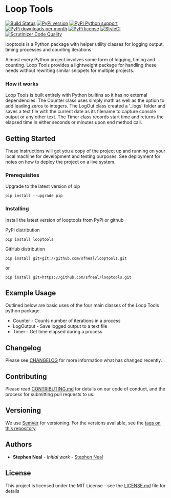 # Loop Tools

[![Build Status](https://travis-ci.com/sfneal/looptools.svg?branch=master)](https://travis-ci.com/sfneal/looptools)
[![PyPi version](https://img.shields.io/pypi/v/looptools)](https://pypi.org/project/looptools)
[![PyPi Python support](https://img.shields.io/pypi/pyversions/looptools)](https://pypi.org/project/looptools)
[![PyPi downloads per month](https://img.shields.io/pypi/dm/looptools)](https://pypi.org/project/looptools)
[![PyPi license](https://img.shields.io/pypi/l/looptools)](https://pypi.org/project/looptools)
[![StyleCI](https://github.styleci.io/repos/140315313/shield?branch=master)](https://github.styleci.io/repos/140315313?branch=master)
[![Scrutinizer Code Quality](https://scrutinizer-ci.com/g/sfneal/looptools/badges/quality-score.png?b=master)](https://scrutinizer-ci.com/g/sfneal/looptools/?branch=master)

looptools is a Python package with helper utility classes for logging output, timing processes and counting iterations.

Almost every Python project involves some form of logging, timing and counting.  Loop Tools provides a lightweight package for handling these needs without rewriting similar snippets for multiple projects.


### How it works

Loop Tools is built entirely with Python builtins so it has no external dependencies.  The Counter class uses simply math as well as the option to add leading zeros to integers.  The LogOut class created a '_logs' folder and saves a text file with the current date as its filename to capture console output or any other text.  The Timer class records start time and returns the elapsed time in either seconds or minutes upon end method call.

## Getting Started

These instructions will get you a copy of the project up and running on your local machine for development and testing purposes. See deployment for notes on how to deploy the project on a live system.

### Prerequisites

Upgrade to the latest version of pip

```
pip install --upgrade pip
```

### Installing

Install the latest version of looptools from PyPi or github

PyPi distribution

```
pip install looptools
```

GitHub distribution

```
pip install git+git://github.com/sfneal/looptools.git
```
or

```
pip install git+https://github.com/sfneal/looptools.git
```

## Example Usage

Outlined below are basic uses of the four main classes of the Loop Tools python package.

* Counter - Counts number of iterations in a process
* LogOutput - Save logged output to a text file
* Timer - Get time elapsed during a process

## Changelog

Please see [CHANGELOG](CHANGELOG.md) for more information what has changed recently.

## Contributing

Please read [CONTRIBUTING.md](https://github.com/sfneal/psdconvert/blob/master/CONTRIBUTING.md) for details on our code of conduct, and the process for submitting pull requests to us.

## Versioning

We use [SemVer](http://semver.org/) for versioning. For the versions available, see the [tags on this repository](https://github.com/psdconvert/tags). 

## Authors

* **Stephen Neal** - *Initial work* - [Stephen Neal](https://github.com/sfneal)

## License

This project is licensed under the MIT License - see the [LICENSE.md](LICENSE.md) file for details